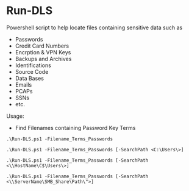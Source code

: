 # Run-DLS
Powershell script to help locate files containing sensitive data such as 
  * Passwords
  * Credit Card Numbers
  * Encrption & VPN Keys
  * Backups and Archives
  * Identifications
  * Source Code 
  * Data Bases
  * Emails
  * PCAPs
  * SSNs
  * etc.

Usage: 
* Find Filenames containing Password Key Terms
```
.\Run-DLS.ps1 -Filename_Terms_Passwords
```
```
.\Run-DLS.ps1 -Filename_Terms_Passwords [-SearchPath <C:\Users\>]
```
```
.\Run-DLS.ps1 -Filename_Terms_Passwords [-SearchPath <\\HostName\C$\Users\>]
```
```
.\Run-DLS.ps1 -Filename_Terms_Passwords [-SearchPath <\\ServerName\SMB_Share\Path\">]
```
